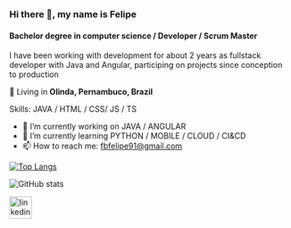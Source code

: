 ### Hi there 👋, my name is Felipe
#### Bachelor degree in computer science / Developer / Scrum Master

I have been working with development for about 2 years as fullstack developer with Java and Angular, participing on projects since conception to production

  📌  Living in **Olinda, Pernambuco, Brazil**

Skills: JAVA / HTML / CSS/ JS / TS

- 🔭 I’m currently working on JAVA / ANGULAR 
- 🌱 I’m currently learning PYTHON / MOBILE / CLOUD / CI&CD 
- 📫 How to reach me: fbfelipe91@gmail.com 


[![Top Langs](https://github-readme-stats.vercel.app/api/top-langs/?username=felipexd3)](https://github.com/anuraghazra/github-readme-stats)

![GitHub stats](https://github-readme-stats.vercel.app/api?username=felipexd3&show_icons=true&count_private=true)  

[<img src='https://cdn.jsdelivr.net/npm/simple-icons@3.0.1/icons/linkedin.svg' alt='linkedin' height='40'>](https://www.linkedin.com/in/felipe-batista-1b355217b/)  

